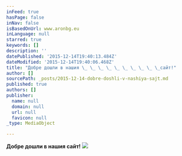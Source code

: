 ```yaml
---
inFeed: true
hasPage: false
inNav: false
isBasedOnUrl: www.aronbg.eu
inLanguage: null
starred: true
keywords: []
description: ''
datePublished: '2015-12-14T19:40:13.484Z'
dateModified: '2015-12-14T19:40:06.468Z'
title: "Добре дошли в нашия \_ \_ \_ \_ \_ \_ \_ \_ \_ \_сайт!"
author: []
sourcePath: _posts/2015-12-14-dobre-doshli-v-nashiya-sajt.md
published: true
authors: []
publisher:
  name: null
  domain: null
  url: null
  favicon: null
_type: MediaObject

---
```

**Добре дошли в нашия сайт!**
![](https://s3-us-west-2.amazonaws.com/the-grid-img/p/37392a15b229372e962f603cfe38762760c0b2e2.jpg)